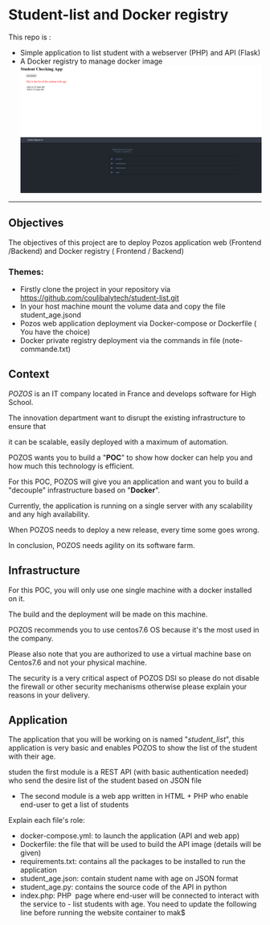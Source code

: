 # Student-list and Docker registry
This repo is :
 - Simple application to list student with a webserver (PHP) and API (Flask)
 - A Docker registry to manage docker image
![project](https://github.com/coulibalytech/student-list/blob/main/Studentlist-Checking-pozos.png)
![project](https://github.com/coulibalytech/student-list/blob/main/Docker-registry-pozos.png)


------------


## Objectives

The objectives of this project are to deploy Pozos application web (Frontend /Backend)  and Docker registry ( Frontend / Backend)

### Themes:

- Firstly clone the project in your repository via https://github.com/coulibalytech/student-list.git
- In your host machine mount the volume data and copy the file student_age.jsond
- Pozos web application deployment via Docker-compose or Dockerfile ( You have the choice)
- Docker private registry deployment via the commands in file (note-commande.txt)

## Context

*POZOS*  is an IT company located in France and develops software for High School.

The innovation department want to disrupt the existing infrastructure to ensure that

it can be scalable, easily deployed with a maximum of automation.

POZOS wants you to build a "**POC**" to show how docker can help you and how much this technology is efficient.

For this POC, POZOS will give you an application and want you to build a "decouple" infrastructure based on "**Docker**".

Currently, the application is running on a single server with any scalability and any high availability.

When POZOS needs to deploy a new release, every time some goes wrong.

In conclusion, POZOS needs agility on its software farm.

## Infrastructure
For this POC, you will only use one single machine with a docker installed on it.

The build and the deployment will be made on this machine.

POZOS recommends you to use centos7.6 OS because it's the most used in the company.

Please also note that you are authorized to use a virtual machine base on Centos7.6 and not your physical machine.

The security is a very critical aspect of POZOS DSI so please do not disable the firewall or other security mechanisms otherwise please explain your reasons in your delivery.

## Application

The application that you will be working on is named "*student_list*", this application is very basic and enables POZOS to show the list of the student with their age.

studen the first module is a REST API (with basic authentication needed) who send the desire list of the student based on JSON file
- The second module is a web app written in HTML + PHP who enable end-user to get a list of students

Explain  each file's role:

- docker-compose.yml: to launch the application (API and web app)
- Dockerfile: the file that will be used to build the API image (details will be given)
- requirements.txt: contains all the packages to be installed to run the application
- student_age.json: contain student name with age on JSON format
- student_age.py: contains the source code of the API in python
- index.php: PHP  page where end-user will be connected to interact with the service to - list students with age. You need to update the following line before running the website container to mak$



